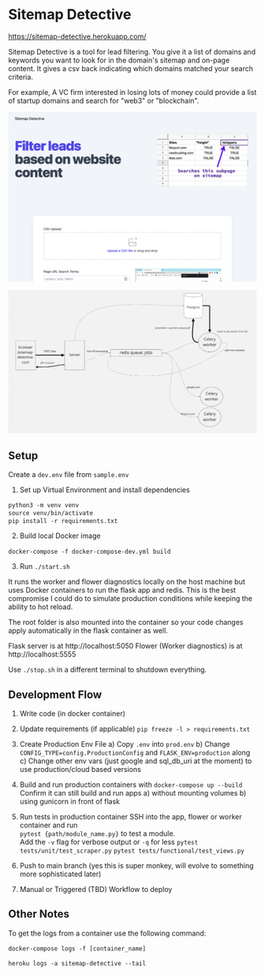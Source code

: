 # Sitemap Detective

https://sitemap-detective.herokuapp.com/

Sitemap Detective is a tool for lead filtering. You give it a list of domains and keywords you want to look for in the domain's sitemap and on-page content. It gives a csv back indicating which domains matched your search criteria.

For example, A VC firm interested in losing lots of money could provide a list of startup domains and search for "web3" or "blockchain".

![ScreenShot](/app/static/appscreenshot.png)

![ScreenShot](/app/static/architecture.png)

## Setup

Create a `dev.env` file from `sample.env`

1. Set up Virtual Environment and install dependencies

```
python3 -m venv venv
source venv/bin/activate
pip install -r requirements.txt
```

2. Build local Docker image

`docker-compose -f docker-compose-dev.yml build`

3. Run `./start.sh`

It runs the worker and flower diagnostics locally on the host machine but uses Docker containers to run the flask app and redis. This is the best compromise I could do to simulate production conditions while keeping the ability to hot reload.

The root folder is also mounted into the container so your code changes apply automatically in the flask container as well.

Flask server is at http://localhost:5050
Flower (Worker diagnostics) is at http://localhost:5555

Use `./stop.sh` in a different terminal to shutdown everything.

## Development Flow

1. Write code (in docker container)

2. Update requirements (if applicable)
   `pip freeze -l > requirements.txt`

3. Create Production Env File
   a) Copy `.env` into `prod.env`
   b) Change `CONFIG_TYPE=config.ProductionConfig` and `FLASK_ENV=production` along
   c) Change other env vars (just google and sql_db_uri at the moment) to use production/cloud based versions

4. Build and run production containers with
   `docker-compose up --build`
   Confirm it can still build and run apps a) without mounting volumes b) using gunicorn in front of flask

5. Run tests in production container
   SSH into the app, flower or worker container and run <br>
   `pytest {path/module_name.py}` to test a module. <br>
   Add the `-v` flag for verbose output or `-q` for less
   `pytest tests/unit/test_scraper.py`
   `pytest tests/functional/test_views.py`

6. Push to main branch (yes this is super monkey, will evolve to something more sophisticated later)

7. Manual or Triggered (TBD) Workflow to deploy

## Other Notes

To get the logs from a container use the following command:

```
docker-compose logs -f [container_name]
```

```
heroku logs -a sitemap-detective --tail
```
